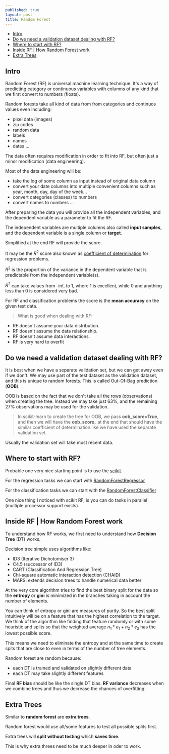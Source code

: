 ```yaml
---
published: true
layout: post
title: Random Forest
---
```

- [Intro](#intro)
- [Do we need a validation dataset dealing with RF?](#do-we-need-a-validation-dataset-dealing-with-rf)
- [Where to start with RF?](#where-to-start-with-rf)
- [Inside RF | How Random Forest work](#inside-rf--how-random-forest-work)
- [Extra Trees](#extra-trees)

## Intro

Random Forest (RF) is universal machine learning technique.
It's a way of predicting category or continuous variables with columns of any kind that we first convert to numbers (floats).

Random forests take all kind of data from from categories and continuos values even including: 

* pixel data (images)
* zip codes 
* random data
* labels
* names
* dates ...

The data often requires modification in order to fit into RF, but often just a minor modification (data engineering).

Most of the data engineering will be:

* take the log of some column as input instead of original data column
* convert your date columns into multiple convenient columns such as year, month, day, day of the week...
* convert categories (classes) to numbers 
* convert names to numbers ...

After preparing the data you will provide all the independent variables, and the dependent variable as a parameter to fit the RF.

The independent variables are multiple columns also called <strong>input samples</strong>, and the dependent variable is a single column or <strong>target</strong>. 

Simplified at the end RF will provide the score.

It may be the $R^2$ score also known as [coefficient of determination](https://en.wikipedia.org/wiki/Coefficient_of_determination) for regression problems.

$R^2$ is the proportion of the variance in the dependent variable that is predictable from the independent variable(s).

$R^2$ can take values from -inf, to 1, where 1 is excellent, while 0 and anything less than 0 is considered very bad.

For RF and classification problems the score is the **mean accuracy** on the given test data.

>What is good when dealing with RF:

* RF doesn't assume your data distribution.
* RF doesn't assume the data relationship. 
* RF doesn't assume data interactions.
* RF is very hard to overfit


## Do we need a validation dataset dealing with RF?

It is best when we have a separate validation set, but we can get away even if we don't. We may use part of the test dataset as the validation dataset, and this is unique to random forests. This is called Out-Of-Bag prediction (**OOB**).

OOB is based on the fact that we don't take all the rows (observations) when creating the tree. Instead we may take just 63%, and the remaining 27% observations may be used for the validation.

> In scikit-learn to create the tree for OOB, we pass **oob_score=True**, and then we will have the **oob_score_** at the end that should have the similar coefficient of determination like we have used the separate validation set.

Usually the validation set will take most recent data.

## Where to start with RF?

Probable one very nice starting point is to use the [scikit](https://scikit-learn.org).

For the regression tasks we can start with [RandomForestRegressor](https://scikit-learn.org/stable/modules/generated/sklearn.ensemble.RandomForestRegressor.html)

For the classification tasks we can start with the [RandomForestClassifier](https://scikit-learn.org/stable/modules/generated/sklearn.ensemble.RandomForestClassifier.html)

One nice thing I noticed with scikit RF, is you can do tasks in parallel (multiple processor support exists).

## Inside RF | How Random Forest work

To understand how RF works, we first need to understand how **Decision Tree** (DT) works.

Decision tree simple uses algorithms like:

* ID3 (Iterative Dichotomiser 3)
* C4.5 (successor of ID3)
* CART (Classification And Regression Tree)
* Chi-square automatic interaction detection (CHAID)
* MARS: extends decision trees to handle numerical data better

At the very core algorithm tries to find the best binary split for the data so the **entropy** or **gini** is minimized in the branches taking in account the number of elements.

You can think of entropy or gini are measures of purity. So the best split intuitively will be on a feature that has the highest correlation to the target. We think of the algorithm like finding that feature randomly or with some heuristic and splits so that the weighted average $n_1*e_1 + n_2*e_2$ has the lowest possible score.

This means we need to eliminate the entropy and at the same time to create spits that are close to even in terms of the number of tree elements.

Random forest are random because:
* each DT is trained and validated on slightly different data
* each DT may take slightly different features 


Final **RF bias** should be like the single DT bias.
**RF variance** decreases when we combine trees and thus we decrease the chances of overfitting.


## Extra Trees

Similar to **random forest** are **extra trees**.

Random forest would use all/some features to test all possible splits first.

Extra trees will **split without testing** which **saves time**.

This is why extra threes need to be much deeper in oder to work.